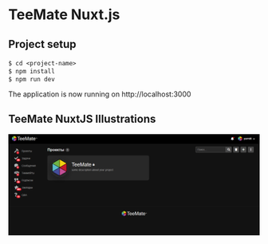 # TeeMate Nuxt.js

## Project setup
```
$ cd <project-name>
$ npm install
$ npm run dev
```

The application is now running on http://localhost:3000

## TeeMate NuxtJS Illustrations

![Illustration](https://github.com/yorrdt/teemate-nuxtjs/blob/master/teemate-vuejs-scr.png)